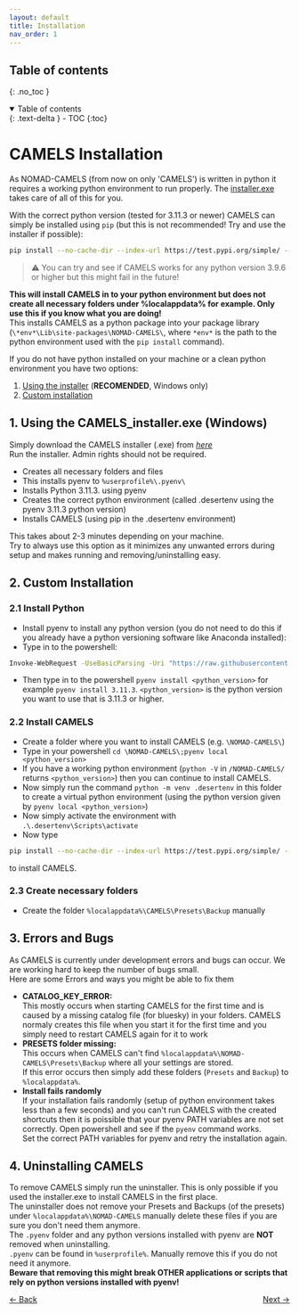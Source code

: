 ```yaml
---
layout: default
title: Installation
nav_order: 1
---
```


## Table of contents
{: .no_toc }

<details open markdown="block">
  <summary>
    Table of contents
  </summary>
  {: .text-delta }
- TOC
{:toc}
</details>

# CAMELS Installation

As NOMAD-CAMELS (from now on only 'CAMELS') is written in python it requires a working python environment to run properly.
The [installer.exe](#1-using-the-camels_installerexe) takes care of all of this for you.

With the correct python version (tested for 3.11.3 or newer) CAMELS can simply be installed using `pip`
(but this is not recommended! Try and use the installer if possible):
```bash
pip install --no-cache-dir --index-url https://test.pypi.org/simple/ --extra-index-url https://pypi.org/simple nomad-camels
```
> &#9888; You can try and see if CAMELS works for any python version 3.9.6 or higher but this might fail in the future!

**This will install CAMELS in to your python environment but does not create all necessary folders under %localappdata% for example. Only use this if you know what you are doing!**\
This installs CAMELS as a python package into your package library (`\*env*\Lib\site-packages\NOMAD-CAMELS\`, where `*env*` is the path to the python environment used with the `pip install` command).


[comment]: <> (# Installing on Windows)

If you do not have python installed on your machine or a clean python environment you have two options:
1. [Using the installer](#1-using-the-camels_installerexe) (**RECOMENDED**, Windows only)
2. [Custom installation](#2-custom-installation)


## 1. Using the CAMELS_installer.exe (Windows)
Simply download the CAMELS installer (.exe) from *[here](https://github.com/A-D-Fuchs/CAMELS_installer/blob/main/Output/NOMAD-CAMELS_installer.exe)*\
Run the installer. Admin rights should not be required. 

- Creates all necessary folders and files
- This installs pyenv to `%userprofile%\.pyenv\`
- Installs Python 3.11.3. using pyenv
- Creates the correct python environment (called .desertenv using the pyenv 3.11.3 python version)
- Installs CAMELS (using pip in the .desertenv environment)

This takes about 2-3 minutes depending on your machine.\
Try to always use this option as it minimizes any unwanted errors during setup and makes running and removing/uninstalling easy.

## 2. Custom Installation

### 2.1 Install Python

- Install pyenv to install any python version (you do not need to do this if you already have a python versioning software like Anaconda installed):
- Type in to the powershell:
```bash
Invoke-WebRequest -UseBasicParsing -Uri "https://raw.githubusercontent.com/pyenv-win/pyenv-win/master/pyenv-win/install-pyenv-win.ps1" -OutFile "./install-pyenv-win.ps1"; &"./install-pyenv-win.ps1"
```
- Then type in to the powershell `pyenv install <python_version>` for example `pyenv install 3.11.3`.
`<python_version>` is the python version you want to use that is 3.11.3 or higher.
### 2.2 Install CAMELS
- Create a folder where you want to install CAMELS (e.g. `\NOMAD-CAMELS\`)
- Type in your powershell `cd \NOMAD-CAMELS\;pyenv local <python_version> `
- If you have a working python environment (`python -V` in `/NOMAD-CAMELS/` returns `<python_version>`) then you can continue to install CAMELS.
- Now simply run the command `python -m venv .desertenv` in this folder to create a virtual python environment (using the python version given by `pyenv local <python_version>`)
- Now simply activate the environment with `.\.desertenv\Scripts\activate`
- Now type
```bash
pip install --no-cache-dir --index-url https://test.pypi.org/simple/ --extra-index-url https://pypi.org/simple nomad-camels 
```
   to install CAMELS.

### 2.3 Create necessary folders
- Create the folder `%localappdata%\CAMELS\Presets\Backup` manually

## 3. Errors and Bugs
As CAMELS is currently under development errors and bugs can occur. We are working hard to keep the number of bugs small.\
Here are some Errors and ways you might be able to fix them
- **CATALOG_KEY_ERROR:**\
This mostly occurs when starting CAMELS for the first time and is caused by a missing catalog file (for bluesky) in your folders. CAMELS normaly creates this file when you start it for the first time and you simply need to restart CAMELS again for it to work
- **PRESETS folder missing:**\
This occurs when CAMELS can't find `%localappdata%\NOMAD-CAMELS\Presets\Backup` where all your settings are stored.\
If this error occurs then simply add these folders (`Presets` and `Backup`) to `%localappdata%`.
- **Install fails randomly**\
If your installation fails randomly (setup of python environment takes less than a few seconds) and you can't run CAMELS with the created shortcuts then it is poissible that your pyenv PATH variables are not set correctly. Open powershell and  see if the `pyenv` command works.\
Set the correct PATH variables for pyenv and retry the installation again.
## 4. Uninstalling CAMELS
To remove CAMELS simply run the uninstaller. This is only possible if you used the installer.exe to install CAMELS in the first place.\
The uninstaller does not remove your Presets and Backups (of the presets) under `%localappdata%\NOMAD-CAMELS` manually delete these files if you are sure you don't need them anymore. \
The `.pyenv` folder and any python versions installed with pyenv are **NOT** removed when uninstalling.\
`.pyenv` can be found in `%userprofile%`. Manually remove this if you do not need it anymore.\
**Beware that removing this might break OTHER applications or scripts that rely on python versions installed with pyenv!**


<p style="text-align:left;">
  <span style="color: grey;">
  <a href="../index.html">&larr; Back</a>
  </span>
  <span style="float:right;">
    <a href="/quick_start/quick_start.html">Next &rarr;</a><br>
  </span>
</p>
